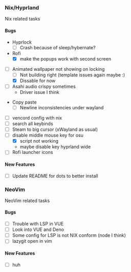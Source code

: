 ### Nix/Hyprland

Nix related tasks

#### Bugs

- Hyprlock
  - [ ] Crash because of sleep/hybernate?
- Rofi
  - [x] make the popups work with second screen
- [ ] Animated wallpaper not showing on locking
  - [ ] Not building right (template issues again maybe :)
  - [x] Dissable for now
- [ ] Asahi audio crispy sometimes
  - Driver issue I think
- Copy paste
  - [ ] Newline inconsistencies under wayland
- [ ] vencord config with nix
- [ ] search all keybinds
- [ ] Steam to big cursor (xWayland as usual)
- [ ] disable middle mouse key for osu
  - [x] script not working
  - maybe disable key hyprland wide
- [ ] Rofi launcher icons

#### New Features

- [ ] Update README for dots to better install

### NeoVim

NeoVim related tasks

#### Bugs

- [ ] Trouble with LSP in VUE
- [ ] Look into VUE and Deno
- [ ] Some config for LSP is not NIX conform (node I think)
- [ ] lazygit open in vim

#### New Features

- [ ] huh
